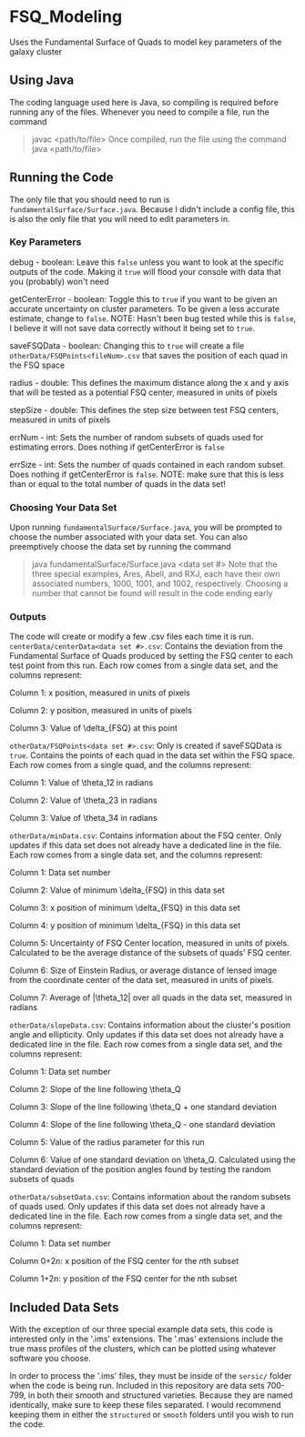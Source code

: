 # FSQ_Modeling
Uses the Fundamental Surface of Quads to model key parameters of the galaxy cluster

## Using Java
The coding language used here is Java, so compiling is required before running any of the files. Whenever you need to compile a file, run the command
> javac <path/to/file>
Once compiled, run the file using the command
> java <path/to/file>

## Running the Code
The only file that you should need to run is `fundamentalSurface/Surface.java`. Because I didn't include a config file, this is also the only file that you will need to edit parameters in.

### Key Parameters
debug - boolean:  Leave this `false` unless you want to look at the specific outputs of the code. Making it `true` will flood your console with data that you (probably) won't need

getCenterError - boolean: Toggle this to `true` if you want to be given an accurate uncertainty on cluster parameters. To be given a less accurate estimate, change to `false`. NOTE: Hasn't been bug tested while this is `false`, I believe it will not save data correctly without it being set to `true`.

saveFSQData - boolean: Changing this to `true` will create a file `otherData/FSQPoints<fileNum>.csv` that saves the position of each quad in the FSQ space

radius - double: This defines the maximum distance along the x and y axis that will be tested as a potential FSQ center, measured in units of pixels

stepSize - double: This defines the step size between test FSQ centers, measured in units of pixels

errNum - int: Sets the number of random subsets of quads used for estimating errors. Does nothing if getCenterError is `false`

errSize - int: Sets the number of quads contained in each random subset. Does nothing if getCenterError is `false`. NOTE: make sure that this is less than or equal to the total number of quads in the data set!

### Choosing Your Data Set
Upon running `fundamentalSurface/Surface.java`, you will be prompted to choose the number associated with your data set. You can also preemptively choose the data set by running the command
> java fundamentalSurface/Surface.java <data set #>
Note that the three special examples, Ares, Abell, and RXJ, each have their own associated numbers, 1000, 1001, and 1002, respectively. Choosing a number that cannot be found will result in the code ending early

### Outputs
The code will create or modify a few .csv files each time it is run.
`centerData/centerData<data set #>.csv`: Contains the deviation from the Fundamental Surface of Quads produced by setting the FSQ center to each test point from this run. Each row comes from a single data set, and the columns represent:

  Column 1: x position, measured in units of pixels

  Column 2: y position, measured in units of pixels

  Column 3: Value of \delta_{FSQ} at this point

`otherData/FSQPoints<data set #>.csv`: Only is created if saveFSQData is `true`. Contains the points of each quad in the data set within the FSQ space. Each row comes from a single quad, and the columns represent:

  Column 1: Value of \theta_12 in radians

  Column 2: Value of \theta_23 in radians

  Column 3: Value of \theta_34 in radians

`otherData/minData.csv`: Contains information about the FSQ center. Only updates if this data set does not already have a dedicated line in the file. Each row comes from a single data set, and the columns represent:

  Column 1: Data set number

  Column 2: Value of minimum \delta_{FSQ} in this data set

  Column 3: x position of minimum \delta_{FSQ} in this data set

  Column 4: y position of minimum \delta_{FSQ} in this data set

  Column 5: Uncertainty of FSQ Center location, measured in units of pixels. Calculated to be the average distance of the subsets of quads' FSQ center.

  Column 6: Size of Einstein Radius, or average distance of lensed image from the coordinate center of the data set, measured in units of pixels.

  Column 7: Average of |\theta_12| over all quads in the data set, measured in radians

  `otherData/slopeData.csv`: Contains information about the cluster's position angle and ellipticity. Only updates if this data set does not already have a dedicated line in the file. Each row comes from a single data set, and the columns represent:

  Column 1: Data set number

  Column 2: Slope of the line following \theta_Q

  Column 3: Slope of the line following \theta_Q + one standard deviation

  Column 4: Slope of the line following \theta_Q - one standard deviation

  Column 5: Value of the radius parameter for this run

  Column 6: Value of one standard deviation on \theta_Q. Calculated using the standard deviation of the position angles found by testing the random subsets of quads

  `otherData/subsetData.csv`: Contains information about the random subsets of quads used. Only updates if this data set does not already have a dedicated line in the file. Each row comes from a single data set, and the columns represent:

  Column 1: Data set number

  Column 0+2*n*: x position of the FSQ center for the *n*th subset

  Column 1+2n: y position of the FSQ center for the *n*th subset

## Included Data Sets
With the exception of our three special example data sets, this code is interested only in the '.ims' extensions. The '.mas' extensions include the true mass profiles of the clusters, which can be plotted using whatever software you choose.

In order to process the '.ims' files, they must be inside of the `sersic/` folder when the code is being run. Included in this repository are data sets 700-799, in both their smooth and structured varieties. Because they are named identically, make sure to keep these files separated. I would recommend keeping them in either the `structured` or `smooth` folders until you wish to run the code.
